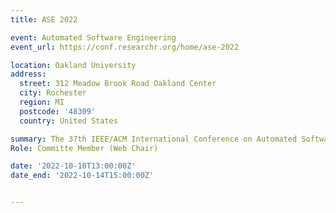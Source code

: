 ```yaml
---
title: ASE 2022

event: Automated Software Engineering 
event_url: https://conf.researchr.org/home/ase-2022

location: Oakland University
address:
  street: 312 Meadow Brook Road Oakland Center
  city: Rochester
  region: MI
  postcode: '48309'
  country: United States

summary: The 37th IEEE/ACM International Conference on Automated Software Engineering (ASE 2022) was held at Oakland Center (OC), MI, USA.
Role: Committe Member (Web Chair)

date: '2022-10-10T13:00:00Z'
date_end: '2022-10-14T15:00:00Z'


---
```

